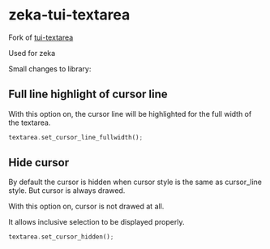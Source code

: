 zeka-tui-textarea
============

Fork of [tui-textarea](https://github.com/rhysd/tui-textarea)

Used for zeka

Small changes to library:

## Full line highlight of cursor line

With this option on, the cursor line will be highlighted for the full width of the textarea.

```rust
textarea.set_cursor_line_fullwidth();
```

## Hide cursor

By default the cursor is hidden when cursor style is the same as cursor_line style. But cursor is always drawed.

With this option on, cursor is not drawed at all.

It allows inclusive selection to be displayed properly.

```rust
textarea.set_cursor_hidden();
```
